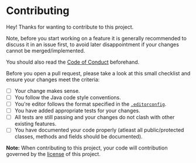 # Contributing

Hey! Thanks for wanting to contribute to this project.

Note, before you start working on a feature it is generally recommended to discuss it in an issue first,
to avoid later disappointment if your changes cannot be merged/implemented.

You should also read the [Code of Conduct](https://github.com/TASSIA710/kommons/blob/main/docs/CODE_OF_CONDUCT.md) beforehand.

Before you open a pull request,
please take a look at this small checklist and ensure your changes meet the criteria:

- [ ] Your change makes sense.
- [ ] You follow the Java code style conventions.
- [ ] You're editor follows the format specified in the [`.editorconfig`](https://github.com/TASSIA710/kommons/blob/main/.editorconfig).
- [ ] You have added appropriate tests for your changes.
- [ ] All tests are still passing and your changes do not clash with other existing features.
- [ ] You have documented your code properly (atleast all public/protected classes, methods and fields should be documented).

**Note:** When contributing to this project, your code will contribution governed by the [license](https://github.com/TASSIA710/kommons/blob/main/LICENSE) of this project.
